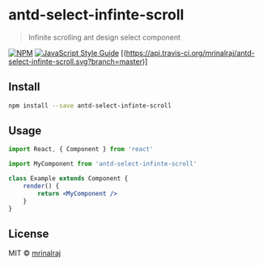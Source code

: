 # antd-select-infinte-scroll

> Infinite scrolling ant design select component

[![NPM](https://img.shields.io/npm/v/antd-select-infinte-scroll.svg)](https://www.npmjs.com/package/antd-select-infinte-scroll) [![JavaScript Style Guide](https://img.shields.io/badge/code_style-standard-brightgreen.svg)](https://standardjs.com) [(https://api.travis-ci.org/mrinalraj/antd-select-infinte-scroll.svg?branch=master)]

## Install

```bash
npm install --save antd-select-infinte-scroll
```

## Usage

```jsx
import React, { Component } from 'react'

import MyComponent from 'antd-select-infinte-scroll'

class Example extends Component {
	render() {
		return <MyComponent />
	}
}
```

## License

MIT © [mrinalraj](https://github.com/mrinalraj)
